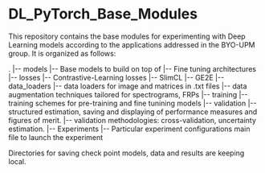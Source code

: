 # DL_PyTorch_Base_Modules

This repository contains the base modules for experimenting with Deep Learning models according to the applications addressed in the BYO-UPM group. It is organized as follows:

.
|-- models
    |-- Base models to build on top of
    |-- Fine tuning architectures
|-- losses
    |-- Contrastive-Learning losses
        |-- SlimCL
        |-- GE2E
|-- data_loaders
    |-- data loaders for image and matrices in .txt files
    |-- data augmentation techniques tailored for spectrograms, FRPs
|-- training
    |-- training schemes for pre-training and fine tunining models
|-- validation
    |-- structured estimation, saving and displaying of performance measures and figures of merit.
    |-- validation methodologies: cross-validation, uncertainty estimation.
|-- Experiments
    |-- Particular experiment configurations
main file to launch the experiment


Directories for saving check point models, data and results are keeping local.
